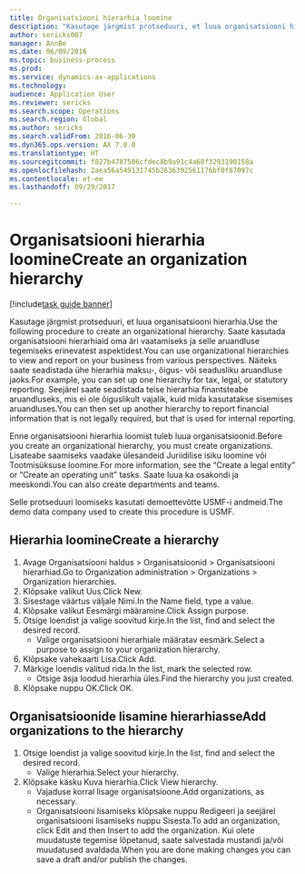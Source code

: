 ```yaml
--- 
title: Organisatsiooni hierarhia loomine
description: "Kasutage järgmist protseduuri, et luua organisatsiooni hierarhia."
author: sericks007
manager: AnnBe
ms.date: 06/09/2016
ms.topic: business-process
ms.prod: 
ms.service: dynamics-ax-applications
ms.technology: 
audience: Application User
ms.reviewer: sericks
ms.search.scope: Operations
ms.search.region: Global
ms.author: sericks
ms.search.validFrom: 2016-06-30
ms.dyn365.ops.version: AX 7.0.0
ms.translationtype: HT
ms.sourcegitcommit: f827b4787506cfdec8b9a91c4a68f3293190158a
ms.openlocfilehash: 2aea56a549131745b2636392561176bf0f87097c
ms.contentlocale: et-ee
ms.lasthandoff: 09/29/2017

---
```

# <a name="create-an-organization-hierarchy"></a><span data-ttu-id="6faff-103">Organisatsiooni hierarhia loomine</span><span class="sxs-lookup"><span data-stu-id="6faff-103">Create an organization hierarchy</span></span>

[!include[task guide banner](../../includes/task-guide-banner.md)]

<span data-ttu-id="6faff-104">Kasutage järgmist protseduuri, et luua organisatsiooni hierarhia.</span><span class="sxs-lookup"><span data-stu-id="6faff-104">Use the following procedure to create an organizational hierarchy.</span></span> <span data-ttu-id="6faff-105">Saate kasutada organisatsiooni hierarhiaid oma äri vaatamiseks ja selle aruandluse tegemiseks erinevatest aspektidest.</span><span class="sxs-lookup"><span data-stu-id="6faff-105">You can use organizational hierarchies to view and report on your business from various perspectives.</span></span> <span data-ttu-id="6faff-106">Näiteks saate seadistada ühe hierarhia maksu-, õigus- või seadusliku aruandluse jaoks.</span><span class="sxs-lookup"><span data-stu-id="6faff-106">For example, you can set up one hierarchy for tax, legal, or statutory reporting.</span></span> <span data-ttu-id="6faff-107">Seejärel saate seadistada teise hierarhia finantsteabe aruandluseks, mis ei ole õiguslikult vajalik, kuid mida kasutatakse sisemises aruandluses.</span><span class="sxs-lookup"><span data-stu-id="6faff-107">You can then set up another hierarchy to report financial information that is not legally required, but that is used for internal reporting.</span></span> 



<span data-ttu-id="6faff-108">Enne organisatsiooni hierarhia loomist tuleb luua organisatsioonid.</span><span class="sxs-lookup"><span data-stu-id="6faff-108">Before you create an organizational hierarchy, you must create organizations.</span></span> <span data-ttu-id="6faff-109">Lisateabe saamiseks vaadake ülesandeid Juriidilise isiku loomine või Tootmisüksuse loomine.</span><span class="sxs-lookup"><span data-stu-id="6faff-109">For more information, see the “Create a legal entity” or “Create an operating unit” tasks.</span></span> <span data-ttu-id="6faff-110">Saate luua ka osakondi ja meeskondi.</span><span class="sxs-lookup"><span data-stu-id="6faff-110">You can also create departments and teams.</span></span> 



<span data-ttu-id="6faff-111">Selle protseduuri loomiseks kasutati demoettevõtte USMF-i andmeid.</span><span class="sxs-lookup"><span data-stu-id="6faff-111">The demo data company used to create this procedure is USMF.</span></span>


## <a name="create-a-hierarchy"></a><span data-ttu-id="6faff-112">Hierarhia loomine</span><span class="sxs-lookup"><span data-stu-id="6faff-112">Create a hierarchy</span></span>
1. <span data-ttu-id="6faff-113">Avage Organisatsiooni haldus > Organisatsioonid > Organisatsiooni hierarhiad.</span><span class="sxs-lookup"><span data-stu-id="6faff-113">Go to Organization administration > Organizations > Organization hierarchies.</span></span>
2. <span data-ttu-id="6faff-114">Klõpsake valikut Uus.</span><span class="sxs-lookup"><span data-stu-id="6faff-114">Click New.</span></span>
3. <span data-ttu-id="6faff-115">Sisestage väärtus väljale Nimi.</span><span class="sxs-lookup"><span data-stu-id="6faff-115">In the Name field, type a value.</span></span>
4. <span data-ttu-id="6faff-116">Klõpsake valikut Eesmärgi määramine.</span><span class="sxs-lookup"><span data-stu-id="6faff-116">Click Assign purpose.</span></span>
5. <span data-ttu-id="6faff-117">Otsige loendist ja valige soovitud kirje.</span><span class="sxs-lookup"><span data-stu-id="6faff-117">In the list, find and select the desired record.</span></span>
    * <span data-ttu-id="6faff-118">Valige organisatsiooni hierarhiale määratav eesmärk.</span><span class="sxs-lookup"><span data-stu-id="6faff-118">Select a purpose to assign to your organization hierarchy.</span></span>  
6. <span data-ttu-id="6faff-119">Klõpsake vahekaarti Lisa.</span><span class="sxs-lookup"><span data-stu-id="6faff-119">Click Add.</span></span>
7. <span data-ttu-id="6faff-120">Märkige loendis valitud rida.</span><span class="sxs-lookup"><span data-stu-id="6faff-120">In the list, mark the selected row.</span></span>
    * <span data-ttu-id="6faff-121">Otsige äsja loodud hierarhia üles.</span><span class="sxs-lookup"><span data-stu-id="6faff-121">Find the hierarchy you just created.</span></span>  
8. <span data-ttu-id="6faff-122">Klõpsake nuppu OK.</span><span class="sxs-lookup"><span data-stu-id="6faff-122">Click OK.</span></span>

## <a name="add-organizations-to-the-hierarchy"></a><span data-ttu-id="6faff-123">Organisatsioonide lisamine hierarhiasse</span><span class="sxs-lookup"><span data-stu-id="6faff-123">Add organizations to the hierarchy</span></span>
1. <span data-ttu-id="6faff-124">Otsige loendist ja valige soovitud kirje.</span><span class="sxs-lookup"><span data-stu-id="6faff-124">In the list, find and select the desired record.</span></span>
    * <span data-ttu-id="6faff-125">Valige hierarhia.</span><span class="sxs-lookup"><span data-stu-id="6faff-125">Select your hierarchy.</span></span>  
2. <span data-ttu-id="6faff-126">Klõpsake käsku Kuva hierarhia.</span><span class="sxs-lookup"><span data-stu-id="6faff-126">Click View hierarchy.</span></span>
    * <span data-ttu-id="6faff-127">Vajaduse korral lisage organisatsioone.</span><span class="sxs-lookup"><span data-stu-id="6faff-127">Add organizations, as necessary.</span></span>  
    * <span data-ttu-id="6faff-128">Organisatsiooni lisamiseks klõpsake nuppu Redigeeri ja seejärel organisatsiooni lisamiseks nuppu Sisesta.</span><span class="sxs-lookup"><span data-stu-id="6faff-128">To add an organization, click Edit and then Insert to add the organization.</span></span>     <span data-ttu-id="6faff-129">Kui olete muudatuste tegemise lõpetanud, saate salvestada mustandi ja/või muudatused avaldada.</span><span class="sxs-lookup"><span data-stu-id="6faff-129">When you are done making changes you can save a draft and/or publish the changes.</span></span>  



